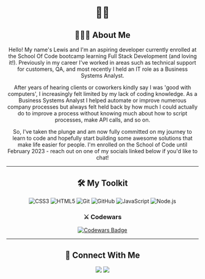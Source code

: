 <h1 align="center">👋🏻</h1>
<h2 align="center">🙋🏻‍♂️ About Me </h2>
<div align="center">
<p>Hello! My name's Lewis and I'm an aspiring developer currently enrolled at the School Of Code bootcamp learning Full Stack Development (and loving it!). Previously in my career I've worked in areas such as technical support for customers, QA, and most recently I held an IT role as a Business Systems Analyst.</p>
<p>After years of hearing clients or coworkers kindly say I was 'good with computers', I increasingly felt limited by my lack of coding knowledge. As a Business Systems Analyst I helped automate or improve numerous company processes but always felt held back by how much I could actually do to improve a process without knowing much about how to script processes, make API calls, and so on. </p>
<p>So, I've taken the plunge and am now fully committed on my journey to learn to code and hopefully start building some awesome solutions that make life easier for people. I'm enrolled on the School of Code until February 2023 - reach out on one of my socials linked below if you'd like to chat!</p>
</div>
<hr>
<h2 align="center">🛠 My Toolkit </h2>
<div align="center">
  <img src="https://img.shields.io/badge/CSS3-1572B6.svg?style=for-the-badge&logo=CSS3&logoColor=white" alt="CSS3">
  <img src="https://img.shields.io/badge/HTML5-E34F26.svg?style=for-the-badge&logo=HTML5&logoColor=white" alt="HTML5">
  <img src="https://img.shields.io/badge/Git-F05032.svg?style=for-the-badge&logo=Git&logoColor=white" alt="Git">
  <img src="https://img.shields.io/badge/GitHub-181717.svg?style=for-the-badge&logo=GitHub&logoColor=white" alt="GitHub">
  <img src="https://img.shields.io/badge/JavaScript-F7DF1E.svg?style=for-the-badge&logo=JavaScript&logoColor=black" alt="JavaScript">
  <img src="https://img.shields.io/badge/Node.js-339933.svg?style=for-the-badge&logo=nodedotjs&logoColor=white" alt="Node.js">
</div>
<div align="center">
  <h3>⚔️ Codewars</h3>
  <a target="_blank" href="https://www.codewars.com/users/lewisgormanneale"><img src="https://www.codewars.com/users/lewisgormanneale/badges/small" alt="Codewars Badge" /></a>
</div>
<hr>
<h2  align="center">📨 Connect With Me</h2>
<p align="center">
  <a target="_blank" href="https://www.linkedin.com/in/lewisgormanneale/"><img src="https://img.shields.io/badge/linkedin-%230077B5.svg?&style=for-the-badge&logo=linkedin&logoColor=white" /></a>
  <a target="_blank" href="https://twitter.com/lewisgneale"><img src="https://img.shields.io/badge/twitter-%231DA1F2.svg?&style=for-the-badge&logo=twitter&logoColor=white" /></a>
</p>
